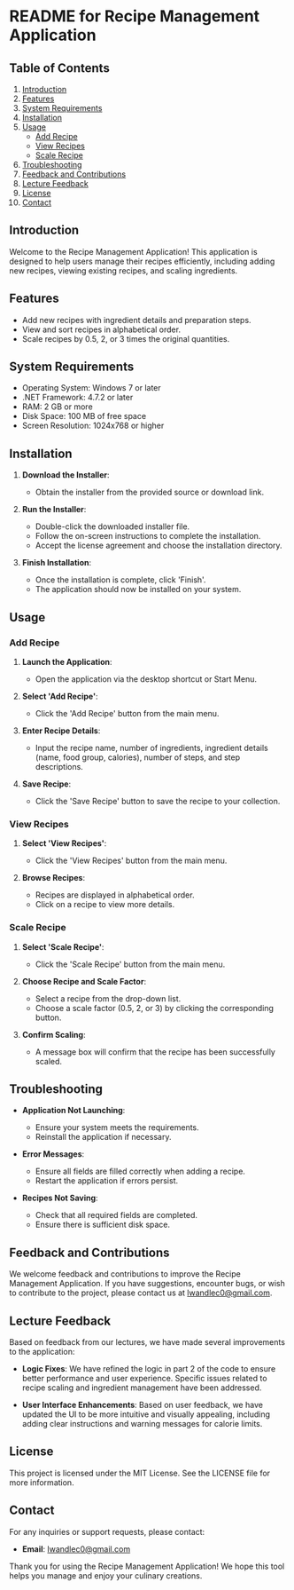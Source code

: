 # README for Recipe Management Application

## Table of Contents

1. [Introduction](#introduction)
2. [Features](#features)
3. [System Requirements](#system-requirements)
4. [Installation](#installation)
5. [Usage](#usage)
   - [Add Recipe](#add-recipe)
   - [View Recipes](#view-recipes)
   - [Scale Recipe](#scale-recipe)
6. [Troubleshooting](#troubleshooting)
7. [Feedback and Contributions](#feedback-and-contributions)
8. [Lecture Feedback](#lecture-feedback)
9. [License](#license)
10. [Contact](#contact)

## Introduction

Welcome to the Recipe Management Application! This application is designed to help users manage their recipes efficiently, including adding new recipes, viewing existing recipes, and scaling ingredients. 

## Features

- Add new recipes with ingredient details and preparation steps.
- View and sort recipes in alphabetical order.
- Scale recipes by 0.5, 2, or 3 times the original quantities.

## System Requirements

- Operating System: Windows 7 or later
- .NET Framework: 4.7.2 or later
- RAM: 2 GB or more
- Disk Space: 100 MB of free space
- Screen Resolution: 1024x768 or higher

## Installation

1. **Download the Installer**:
   - Obtain the installer from the provided source or download link.

2. **Run the Installer**:
   - Double-click the downloaded installer file.
   - Follow the on-screen instructions to complete the installation.
   - Accept the license agreement and choose the installation directory.

3. **Finish Installation**:
   - Once the installation is complete, click 'Finish'.
   - The application should now be installed on your system.

## Usage

### Add Recipe

1. **Launch the Application**:
   - Open the application via the desktop shortcut or Start Menu.

2. **Select 'Add Recipe'**:
   - Click the 'Add Recipe' button from the main menu.

3. **Enter Recipe Details**:
   - Input the recipe name, number of ingredients, ingredient details (name, food group, calories), number of steps, and step descriptions.

4. **Save Recipe**:
   - Click the 'Save Recipe' button to save the recipe to your collection.

### View Recipes

1. **Select 'View Recipes'**:
   - Click the 'View Recipes' button from the main menu.

2. **Browse Recipes**:
   - Recipes are displayed in alphabetical order.
   - Click on a recipe to view more details.

### Scale Recipe

1. **Select 'Scale Recipe'**:
   - Click the 'Scale Recipe' button from the main menu.

2. **Choose Recipe and Scale Factor**:
   - Select a recipe from the drop-down list.
   - Choose a scale factor (0.5, 2, or 3) by clicking the corresponding button.

3. **Confirm Scaling**:
   - A message box will confirm that the recipe has been successfully scaled.

## Troubleshooting

- **Application Not Launching**:
  - Ensure your system meets the requirements.
  - Reinstall the application if necessary.

- **Error Messages**:
  - Ensure all fields are filled correctly when adding a recipe.
  - Restart the application if errors persist.

- **Recipes Not Saving**:
  - Check that all required fields are completed.
  - Ensure there is sufficient disk space.

## Feedback and Contributions

We welcome feedback and contributions to improve the Recipe Management Application. If you have suggestions, encounter bugs, or wish to contribute to the project, please contact us at [lwandlec0@gmail.com](mailto:lwandlec0@gmail.com).

## Lecture Feedback

Based on feedback from our lectures, we have made several improvements to the application:

- **Logic Fixes**: We have refined the logic in part 2 of the code to ensure better performance and user experience. Specific issues related to recipe scaling and ingredient management have been addressed.

- **User Interface Enhancements**: Based on user feedback, we have updated the UI to be more intuitive and visually appealing, including adding clear instructions and warning messages for calorie limits.

## License

This project is licensed under the MIT License. See the LICENSE file for more information.

## Contact

For any inquiries or support requests, please contact:

- **Email**: [lwandlec0@gmail.com](mailto:lwandlec0@gmail.com)

Thank you for using the Recipe Management Application! We hope this tool helps you manage and enjoy your culinary creations.
